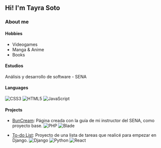 ## Hi! I'm Tayra Soto

### About me
#### Hobbies
- Videogames
- Manga & Anime
- Books

#### Estudios
Análisis y desarrollo de software - SENA

#### Languages
![CSS3](https://img.shields.io/badge/css3-%231572B6.svg?style=for-the-badge&logo=css3&logoColor=white)
![HTML5](https://img.shields.io/badge/html5-%23E34F26.svg?style=for-the-badge&logo=html5&logoColor=white)
![JavaScript](https://img.shields.io/badge/javascript-%23323330.svg?style=for-the-badge&logo=javascript&logoColor=%23F7DF1E)

#### Projects
- [BunCream](https://github.com/tso29/BunCream-Proyecto.git): Página creada con la guía de mi instructor del SENA, como proyecto base.
![PHP](https://img.shields.io/badge/php-%23777BB4.svg?style=for-the-badge&logo=php&logoColor=white)
![Blade](https://img.shields.io/badge/blade-%23F05032.svg?style=for-the-badge&logo=laravel&logoColor=white)

- [To-do List](https://github.com/tso29/To-do-List.git): Proyecto de una lista de tareas que realicé para empezar en Django.
![Django](https://img.shields.io/badge/django-%23092E20.svg?style=for-the-badge&logo=django&logoColor=white)
![Python](https://img.shields.io/badge/python-%233776AB.svg?style=for-the-badge&logo=python&logoColor=white)
![React](https://img.shields.io/badge/react-%2320232a.svg?style=for-the-badge&logo=react&logoColor=%2361DAFB)
